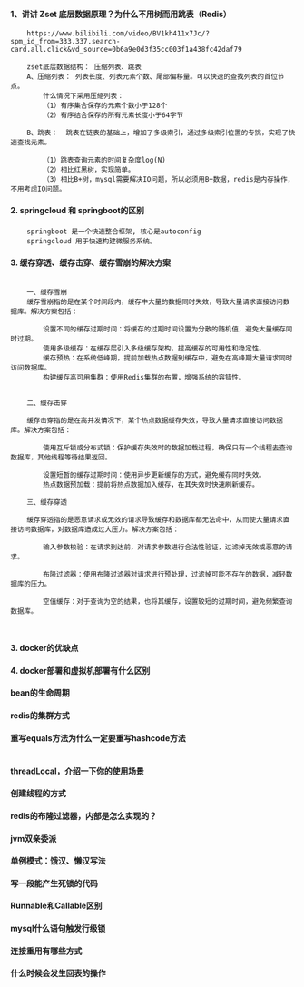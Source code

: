 #### 1、讲讲 Zset 底层数据原理？为什么不用树而用跳表（Redis）
```
    https://www.bilibili.com/video/BV1kh411x7Jc/?spm_id_from=333.337.search-card.all.click&vd_source=0b6a9e0d3f35cc003f1a438fc42daf79

    zset底层数据结构： 压缩列表、跳表
    A、压缩列表： 列表长度、列表元素个数、尾部偏移量。可以快速的查找列表的首位节点。
        什么情况下采用压缩列表：
        （1）有序集合保存的元素个数小于128个
        （2）有序结合保存的所有元素长度小于64字节

    B、跳表：  跳表在链表的基础上，增加了多级索引，通过多级索引位置的专挑，实现了快速查找元素。

        （1）跳表查询元素的时间复杂度log(N)
        （2）相比红黑树，实现简单。
        （3）相比B+树，mysql需要解决IO问题，所以必须用B+数据，redis是内存操作，不用考虑IO问题。

```

#### 2. springcloud 和 springboot的区别

```
    springboot 是一个快速整合框架, 核心是autoconfig
    springcloud 用于快速构建微服务系统。
```

#### 3. 缓存穿透、缓存击穿、缓存雪崩的解决方案
```

    一、缓存雪崩
    缓存雪崩指的是在某个时间段内，缓存中大量的数据同时失效，导致大量请求直接访问数据库。解决方案包括：

        设置不同的缓存过期时间：将缓存的过期时间设置为分散的随机值，避免大量缓存同时过期。
        使用多级缓存：在缓存层引入多级缓存架构，提高缓存的可用性和稳定性。
        缓存预热：在系统低峰期，提前加载热点数据到缓存中，避免在高峰期大量请求同时访问数据库。
        构建缓存高可用集群：使用Redis集群的布置，增强系统的容错性。


    二、缓存击穿

    缓存击穿指的是在高并发情况下，某个热点数据缓存失效，导致大量请求直接访问数据库。解决方案包括：

        使用互斥锁或分布式锁：保护缓存失效时的数据加载过程，确保只有一个线程去查询数据库，其他线程等待结果返回。

        设置短暂的缓存过期时间：使用异步更新缓存的方式，避免缓存同时失效。
        热点数据预加载：提前将热点数据加入缓存，在其失效时快速刷新缓存。

    三、缓存穿透

    缓存穿透指的是恶意请求或无效的请求导致缓存和数据库都无法命中，从而使大量请求直接访问数据库，对数据库造成过大压力。解决方案包括：

        输入参数校验：在请求到达前，对请求参数进行合法性验证，过滤掉无效或恶意的请求。

        布隆过滤器：使用布隆过滤器对请求进行预处理，过滤掉可能不存在的数据，减轻数据库的压力。

        空值缓存：对于查询为空的结果，也将其缓存，设置较短的过期时间，避免频繁查询数据库。



```

#### 3. docker的优缺点
#### 4. docker部署和虚拟机部署有什么区别



#### bean的生命周期

#### redis的集群方式
#### 重写equals方法为什么一定要重写hashcode方法

```

```
#### threadLocal，介绍一下你的使用场景
#### 创建线程的方式
#### redis的布隆过滤器，内部是怎么实现的？
#### jvm双亲委派
#### 单例模式：饿汉、懒汉写法
#### 写一段能产生死锁的代码
#### Runnable和Callable区别
#### mysql什么语句触发行级锁
#### 连接重用有哪些方式
#### 什么时候会发生回表的操作
